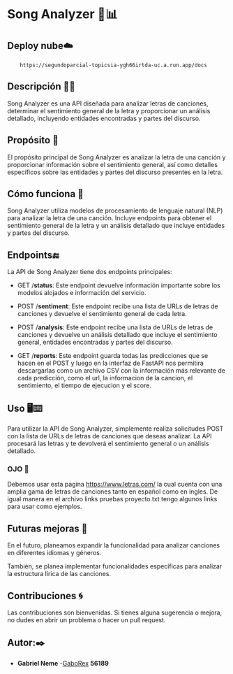 # Song Analyzer 🎵📊

## Deploy nube☁️

        https://segundoparcial-topicsia-ygh66irtda-uc.a.run.app/docs

## Descripción 🎸🎶
Song Analyzer es una API diseñada para analizar letras de canciones, determinar el sentimiento general de la letra y proporcionar un análisis detallado, incluyendo entidades encontradas y partes del discurso.

## Propósito 🦾
El propósito principal de Song Analyzer es analizar la letra de una canción y proporcionar información sobre el sentimiento general, así como detalles específicos sobre las entidades y partes del discurso presentes en la letra.

## Cómo funciona 🤖
Song Analyzer utiliza modelos de procesamiento de lenguaje natural (NLP) para analizar la letra de una canción. Incluye endpoints para obtener el sentimiento general de la letra y un análisis detallado que incluye entidades y partes del discurso.

## Endpoints🔚
La API de Song Analyzer tiene dos endpoints principales:

* GET /**status**:  Este endpoint devuelve información importante sobre los modelos alojados e información del servicio.

* POST /**sentiment**: Este endpoint recibe una lista de URLs de letras de canciones y devuelve el sentimiento general de cada letra.

* POST /**analysis**: Este endpoint recibe una lista de URLs de letras de canciones y devuelve un análisis detallado que incluye el sentimiento general, entidades encontradas y partes del discurso.

 * GET /**reports**: Este endpoint guarda todas las predicciones que se hacen en el POST y luego en la interfaz de FastAPI nos permitira descargarlas como un archivo CSV con la información más relevante de cada predicción, como el url, la informacion de la cancion, el sentimiento, el tiempo de ejecucion y el score.

## Uso 🖥️⌨️
Para utilizar la API de Song Analyzer, simplemente realiza solicitudes POST con la lista de URLs de letras de canciones que deseas analizar. La API procesará las letras y te devolverá el sentimiento general o un análisis detallado.

### OJO 👀
Debemos usar esta pagina https://www.letras.com/ la cual cuenta con una amplia gama de letras de canciones tanto en español como en ingles.
De igual manera en el archivo links pruebas proyecto.txt tengo algunos links para usar como ejemplos.

## Futuras mejoras 🚀
En el futuro, planeamos expandir la funcionalidad para analizar canciones en diferentes idiomas y géneros.

También, se planea implementar funcionalidades específicas para analizar la estructura lírica de las canciones.

## Contribuciones 🌀
Las contribuciones son bienvenidas. Si tienes alguna sugerencia o mejora, no dudes en abrir un problema o hacer un pull request.

## Autor:✒️
* **Gabriel Neme** -[GaboRex](https://github.com/GaboRex)
**56189**